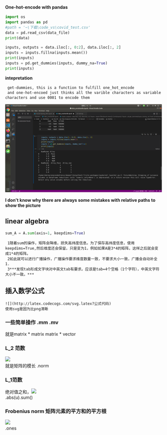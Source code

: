 **One-hot-encode with pandas**  
```python
import os
import pandas as pd
#path = '~\下载\code_vs\covid_test.csv'
data = pd.read_csv(data_file)
print(data)
```
```python
inputs, outputs = data.iloc[:, 0:2], data.iloc[:, 2]
inputs = inputs.fillna(inputs.mean())
print(inputs)
inputs = pd.get_dummies(inputs, dummy_na=True)
print(inputs)
```
**intepretation**  

     get-dummies, this is a function to fulfill one_hot_encode  
     and one-hot-encoed just thinks all the varible characters as variable  characters and use 0001 to encode them

![pandas.one-hot](https://github.com/pipiyea287/ubuntu_git_file/blob/main/picture/one_hot_encode.png)  

   **I don't know why there are always some mistakes with relative paths to show the picture**
## linear algebra  
```python
sum_A = A.sum(axis=1, keepdims=True)
```
     1随着sum的操作，矩阵会降维，损失高纬度信息。为了保存高纬度信息，使用keepdims=True,然后维度还会保留，只是变为1，例如如果A是3*4的矩阵，这样之后就会变成1*4的矩阵。  
     2如此就可以进行广播操作，广播操作要求维度数量一致，不要求大小一致，广播会自动补全1.
     3***发现tab形成文字块对中英文tab有要求。应该是tab=4个空格（1个字符），中英文字符大小不一致。***  
## 插入数学公式  
```
![](http://latex.codecogs.com/svg.latex?公式代码)
使用svg是因为比png清晰
```
### 一些简单操作 .mm .mv  
就是matrix \* matrix matrix \* vector

### L_2 范数  
![](http://latex.codecogs.com/svg.latex?\|\|x\|\|_2=\sqrt{\sum_{i=1}^n{x_i^2}})  
就是矩阵的模长 .norm
### L_1范数  
绝对值之和，![](http://latex.codecogs.com/svg.latex?\|\|x\|\|_1=\sum_{i=1}^n{\|x_i\|})  
.abs(u).sum()
### Frobenius norm 矩阵元素的平方和的平方根
![](http://latex.codecogs.com/svg.latex?\|\|x\|\|_F=\sqrt{\sum_{j=1}^m{\sum_{j=1}^n{x_{ij}^2}})  
.ones

